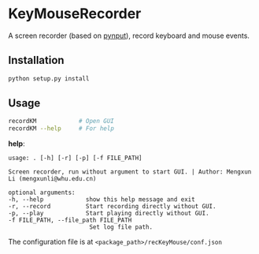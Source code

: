 # KeyMouseRecorder
A screen recorder (based on [pynput](https://pypi.org/project/pynput/)), record keyboard and mouse events.

## Installation
```bash
python setup.py install
```

## Usage
```bash
recordKM            # Open GUI
recordKM --help     # For help
```

**help**:
```
usage: . [-h] [-r] [-p] [-f FILE_PATH]  

Screen recorder, run without argument to start GUI. | Author: Mengxun Li (mengxunli@whu.edu.cn)  

optional arguments:  
-h, --help            show this help message and exit  
-r, --record          Start recording directly without GUI.  
-p, --play            Start playing directly without GUI.  
-f FILE_PATH, --file_path FILE_PATH  
                       Set log file path.
```
The configuration file is at `<package_path>/recKeyMouse/conf.json`